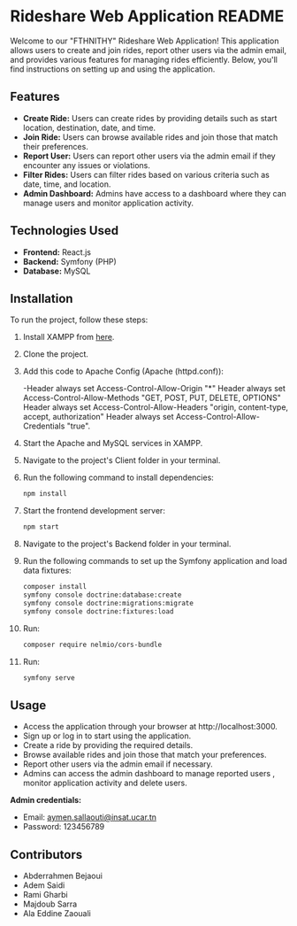 # Rideshare Web Application README

Welcome to our "FTHNITHY" Rideshare Web Application! This application allows users to create and join rides, report other users via the admin email, and provides various features for managing rides efficiently. Below, you'll find instructions on setting up and using the application.

## Features

- **Create Ride:** Users can create rides by providing details such as start location, destination, date, and time.
- **Join Ride:** Users can browse available rides and join those that match their preferences.
- **Report User:** Users can report other users via the admin email if they encounter any issues or violations.
- **Filter Rides:** Users can filter rides based on various criteria such as date, time, and location.
- **Admin Dashboard:** Admins have access to a dashboard where they can manage users and monitor application activity.

## Technologies Used

- **Frontend:** React.js
- **Backend:** Symfony (PHP)
- **Database:** MySQL

## Installation

To run the project, follow these steps:

1. Install XAMPP from [here](https://www.apachefriends.org/index.html).
2. Clone the project.
3. Add this code to Apache Config (Apache (httpd.conf)):
   
   -Header always set Access-Control-Allow-Origin "*"
    Header always set Access-Control-Allow-Methods "GET, POST, PUT, DELETE, OPTIONS"
    Header always set Access-Control-Allow-Headers "origin, content-type, accept, authorization"
    Header always set Access-Control-Allow-Credentials "true".
5. Start the Apache and MySQL services in XAMPP.
6. Navigate to the project's Client folder in your terminal.
7. Run the following command to install dependencies:

    ```bash
    npm install
    ```

8. Start the frontend development server:

    ```bash
    npm start
    ```

9. Navigate to the project's Backend folder in your terminal.
10. Run the following commands to set up the Symfony application and load data fixtures:

    ```bash
    composer install
    symfony console doctrine:database:create
    symfony console doctrine:migrations:migrate
    symfony console doctrine:fixtures:load
    ```
11. Run:
    ```bash
    composer require nelmio/cors-bundle
    ```
13. Run:
    ```bash
    symfony serve
    ```

## Usage

- Access the application through your browser at http://localhost:3000.
- Sign up or log in to start using the application.
- Create a ride by providing the required details.
- Browse available rides and join those that match your preferences.
- Report other users via the admin email if necessary.
- Admins can access the admin dashboard to manage reported users , monitor application activity  and delete users.

**Admin credentials:**
- Email: aymen.sallaouti@insat.ucar.tn
- Password: 123456789

## Contributors

- Abderrahmen Bejaoui
- Adem Saidi
- Rami Gharbi
- Majdoub Sarra
- Ala Eddine Zaouali
